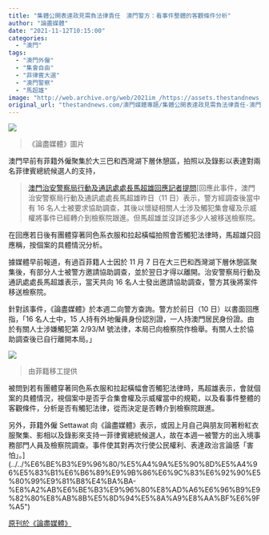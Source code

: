 ```yaml
---
title: "集體公開表達政見需負法律責任　澳門警方：看事件整體的客觀條件分析"
author: "論盡媒體"
date: "2021-11-12T10:15:00"
categories:
  - "澳門"
tags:
  - "澳門外僱"
  - "集會自由"
  - "菲律賓大選"
  - "澳門警察"
  - "馬超雄"
image: "http://web.archive.org/web/2021im_/https://assets.thestandnews.com/media/photos/21111764876578576864367345.jpg"
original_url: "thestandnews.com/澳門媒體專題/集體公開表達政見需負法律責任-澳門警方看事件整體的客觀條件分析"
---
```

![](http://web.archive.org/web/2021im_/https://assets.thestandnews.com/media/photos/21111764876578576864367345.jpg)
> 《論盡媒體》圖片

澳門早前有菲籍外僱聚集於大三巴和西灣湖下層休憩區，拍照以及錄影以表達對兩名菲律賓總統候選人的支持，[](../../%E6%BE%B3%E9%96%80/%E5%A4%9A%E5%90%8D%E5%A4%96%E5%83%B1%E6%B6%89%E9%9B%86%E6%9C%83%E6%92%90%E5%80%99%E9%81%B8%E4%BA%BA-%E8%A2%AB%E6%BE%B3%E9%96%80%E8%AD%A6%E6%96%B9%E9%82%80%E8%AB%8B%E5%8D%94%E5%8A%A9%E8%AA%BF%E6%9F%A5")

> [澳門治安警察局行動及通訊處處長馬超雄回應記者提問](../../%E6%BE%B3%E9%96%80/%E5%A4%9A%E5%90%8D%E5%A4%96%E5%83%B1%E6%B6%89%E9%9B%86%E6%9C%83%E6%92%90%E5%80%99%E9%81%B8%E4%BA%BA-%E8%A2%AB%E6%BE%B3%E9%96%80%E8%AD%A6%E6%96%B9%E9%82%80%E8%AB%8B%E5%8D%94%E5%8A%A9%E8%AA%BF%E6%9F%A5")[回應此事件，澳門治安警察局行動及通訊處處長馬超雄昨日（11 日）表示，警方經調查後當中有 16 名人士被要求協助調查，其後以懷疑相關人士涉及觸犯集會權及示威權將事件已經轉介到檢察院跟進。但馬超雄並沒詳述多少人被移送檢察院。

在回應若日後有團體穿著同色系衣服和拉起橫幅拍照會否觸犯法律時，馬超雄只回應稱，按個案的具體情況分析。

據媒體早前報道，有過百菲籍人士因於 11 月 7 日在大三巴和西灣湖下層休憩區聚集後，有部分人士被警方邀請協助調查，並於翌日才得以離開。治安警察局行動及通訊處處長馬超雄表示，當天共向 16 名人士發出邀請協助調查，警方其後將案件移送檢察院。

針對該事件，《論盡媒體》於本週二向警方查詢。警方於前日（10 日）以書面回應指，「16 名人士中，15 人持有外地僱員身份認別證，一人持澳門居民身份證。由於有關人士涉嫌觸犯第 2/93/M 號法律，本局已向檢察院作檢舉。有關人士於協助調查後已自行離開本局。」

![](http://web.archive.org/web/2021im_/https://aamacau.com/files/uploads/2021/11/aamacau-photo-211109_1109_1623-1080x609.png)
> 由菲籍移工提供

被問到若有團體穿著同色系衣服和拉起橫幅會否觸犯法律時，馬超雄表示，會就個案的具體情況，視個案中是否乎合集會權及示威權當中的規範，以及看事件整體的客觀條件，分析是否有觸犯法律，從而決定是否轉介到檢察院跟進。

另外，菲籍外僱 Settawat 向《論盡媒體》表示，或因上月自己與朋友同著粉紅衣服聚集、影相以及錄影來支持一菲律賓總統候選人，故在本週一被警方的出入境事務部門人員及檢察院調查。事件使其對再次行使公民權利、表達政治言論感「害怕」。](../../%E6%BE%B3%E9%96%80/%E5%A4%9A%E5%90%8D%E5%A4%96%E5%83%B1%E6%B6%89%E9%9B%86%E6%9C%83%E6%92%90%E5%80%99%E9%81%B8%E4%BA%BA-%E8%A2%AB%E6%BE%B3%E9%96%80%E8%AD%A6%E6%96%B9%E9%82%80%E8%AB%8B%E5%8D%94%E5%8A%A9%E8%AA%BF%E6%9F%A5") 

[原刊於](../../%E6%BE%B3%E9%96%80/%E5%A4%9A%E5%90%8D%E5%A4%96%E5%83%B1%E6%B6%89%E9%9B%86%E6%9C%83%E6%92%90%E5%80%99%E9%81%B8%E4%BA%BA-%E8%A2%AB%E6%BE%B3%E9%96%80%E8%AD%A6%E6%96%B9%E9%82%80%E8%AB%8B%E5%8D%94%E5%8A%A9%E8%AA%BF%E6%9F%A5")[《論盡媒體》](http://web.archive.org/web/20211122162511/https://aamacau.com/2021/11/11/%E8%A1%A8%E9%81%94%E6%94%BF%E8%A6%8B%E9%9C%80%E8%B2%A0%E6%B3%95%E5%BE%8B%E8%B2%AC%E4%BB%BB-%E9%A6%AC%E8%B6%85%E9%9B%84%EF%BC%9A%E7%9C%8B%E4%BA%8B%E4%BB%B6%E6%95%B4%E9%AB%94%E7%9A%84%E5%AE%A2%E8%A7%80/)